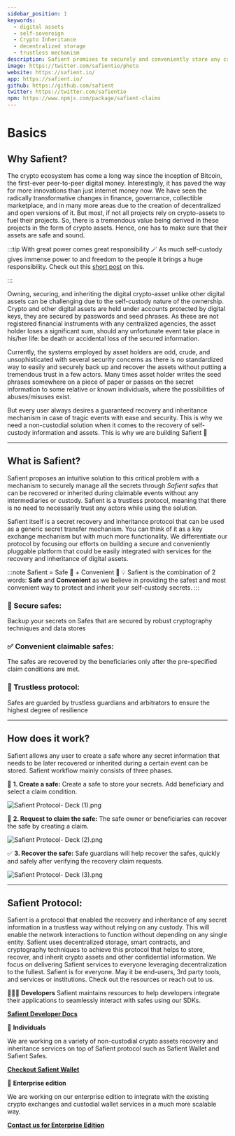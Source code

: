 ```yaml
---
sidebar_position: 1
keywords:
  - digital assets
  - self-sovereign
  - Crypto Inheritance
  - decentralized storage
  - trustless mechanism
description: Safient promises to securely and conveniently store any critical information that is needed to access and recover the assets in case of any tragic events. Safient also provides a trustless yet safe way to transfer and inherit the assets by close ones whenever such an unfortunate scenario occurs
image: https://twitter.com/safientio/photo
website: https://safient.io/
app: https://safient.io/
github: https://github.com/safient
twitter: https://twitter.com/safientio
npm: https://www.npmjs.com/package/safient-claims
---
```


# Basics

## Why Safient?

The crypto ecosystem has come a long way since the inception of Bitcoin, the first-ever peer-to-peer digital money. Interestingly, it has paved the way for more innovations than just internet money now. We have seen the radically transformative changes in finance, governance, collectible marketplace, and in many more areas due to the creation of decentralized and open versions of it. But most, if not all projects rely on crypto-assets to fuel their projects. So, there is a tremendous value being derived in these projects in the form of crypto assets. Hence, one has to make sure that their assets are safe and sound.

:::tip With great power comes great responsibility
🪄 As much self-custody gives immense power to and freedom to the people it brings a huge responsibility. Check out this [short post](https://medium.com/safient/with-great-power-comes-great-responsibility-64d01d672855) on this.

:::

Owning, securing, and inheriting the digital crypto-asset unlike other digital assets can be challenging due to the self-custody nature of the ownership. Crypto and other digital assets are held under accounts protected by digital keys, they are secured by passwords and seed phrases. As these are not registered financial instruments with any centralized agencies, the asset holder loses a significant sum, should any unfortunate event take place in his/her life: be death or accidental loss of the secured information.

Currently, the systems employed by asset holders are odd, crude, and unsophisticated with several security concerns as there is no standardized way to easily and securely back up and recover the assets without putting a tremendous trust in a few actors. Many times asset holder writes the seed phrases somewhere on a piece of paper or passes on the secret information to some relative or known individuals, where the possibilities of abuses/misuses exist.

But every user always desires a guaranteed recovery and inheritance mechanism in case of tragic events with ease and security. This is why we need a non-custodial solution when it comes to the recovery of self-custody information and assets. This is why we are building Safient 🚀

---
## What is Safient?

Safient proposes an intuitive solution to this critical problem with a mechanism to securely manage all the secrets through *Safient safes* that can be recovered or inherited during claimable events without any intermediaries or custody. Safient is a trustless protocol, meaning that there is no need to necessarily trust any actors while using the solution.

Safient itself is a secret recovery and inheritance protocol that can be used as a generic secret transfer mechanism. You can think of it as a key exchange mechanism but with much more functionality. We differentiate our protocol by focusing our efforts on building a secure and conveniently pluggable platform that could be easily integrated with services for the recovery and inheritance of digital assets.

:::note Safient = Safe 🔐 +  Convenient 🕺
💡 Safient is the combination of 2 words: **Safe** and **Convenient** as we believe in providing the safest and most convenient way to protect and inherit your self-custody secrets.
:::

### 🔐 Secure safes: 

Backup your secrets on Safes that are secured by robust cryptography techniques and data stores


### ✅ Convenient claimable safes:

The safes are recovered by the beneficiaries only after the pre-specified claim conditions are met.


### 👯 Trustless protocol:

Safes are guarded by trustless guardians and arbitrators to ensure the highest degree of resilience


---
## How does it work?

Safient allows any user to create a safe where any secret information that needs to be later recovered or inherited during a certain event can be stored. Safient workflow mainly consists of three phases.

🔐 **1. Create a safe:** 
Create a safe to store your secrets. Add beneficiary and select a claim condition.

![Safient Protocol- Deck (1).png](https://resources.safient.io/image/https%3A%2F%2Fs3-us-west-2.amazonaws.com%2Fsecure.notion-static.com%2F1eedf67b-4f16-486f-b0f2-f1b689d7624f%2FSafient_Protocol-_Deck_(1).png?table=block&id=70272df2-eebd-403f-975a-67cb55538af9&spaceId=e807f15f-a601-40f8-8ffd-fb7d5dc65224&width=400&userId=&cache=v2)


🤚 **2. Request to claim the safe:** 
The safe owner or beneficiaries can recover the safe by creating a claim.

![Safient Protocol- Deck (2).png](https://resources.safient.io/image/https%3A%2F%2Fs3-us-west-2.amazonaws.com%2Fsecure.notion-static.com%2F9f2269a3-5120-4b7b-bacb-c96bae489e0e%2FSafient_Protocol-_Deck_(2).png?table=block&id=a914241b-c43e-4e8d-b5d6-31bc702929c5&spaceId=e807f15f-a601-40f8-8ffd-fb7d5dc65224&width=400&userId=&cache=v2)


✅ **3. Recover the safe:** 
Safe guardians will help recover the safes, quickly and safely after verifying the recovery claim requests.


![Safient Protocol- Deck (3).png](https://resources.safient.io/image/https%3A%2F%2Fs3-us-west-2.amazonaws.com%2Fsecure.notion-static.com%2Fc0e6be4d-e12c-408d-b1d2-fff4b1523ddd%2FSafient_Protocol-_Deck_(3).png?table=block&id=72de4275-9551-4f63-a148-1dfd4d1b33e6&spaceId=e807f15f-a601-40f8-8ffd-fb7d5dc65224&width=400&userId=&cache=v2)

---
## Safient Protocol:

Safient is a protocol that enabled the recovery and inheritance of any secret information in a trustless way without relying on any custody. This will enable the network interactions to function without depending on any single entity. Safient uses decentralized storage, smart contracts, and cryptography techniques to achieve this protocol that helps to store, recover, and inherit crypto assets and other confidential information. We focus on delivering Safient services to everyone leveraging decentralization to the fullest. Safient is for everyone. May it be end-users, 3rd party tools, and services or institutions. Check out the resources or reach out to us.

👨🏻‍💻 **Developers**
Safient maintains resources to help developers integrate their applications to seamlessly interact with safes using our SDKs.

**[Safient Developer Docs](https://docs.safient.io/)**


👯 **Individuals**

We are working on a variety of non-custodial crypto assets recovery and inheritance services on top of Safient protocol such as Safient Wallet and Safient Safes.

**[Checkout Safient Wallet](https://wallet.safient.io/gm)**


🏢 **Enterprise edition**

We are working on our enterprise edition to integrate with the existing crypto exchanges and custodial wallet services in a much more scalable way.

**[Contact us for Enterprise Edition](https://safient.io/hello@safient.io)**
